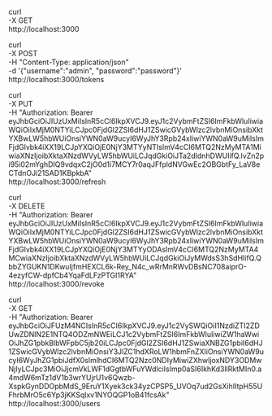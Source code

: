 curl \
  -X GET \
  http://localhost:3000

curl \
  -X POST \
  -H "Content-Type: application/json" \
  -d '{"username":"admin", "password":"password"}' \
  http://localhost:3000/tokens

curl \
  -X PUT \
  -H "Authorization: Bearer eyJhbGciOiJIUzUxMiIsInR5cCI6IkpXVCJ9.eyJ1c2VybmFtZSI6ImFkbWluIiwiaWQiOiIxMjM0NTYiLCJpc0FjdGl2ZSI6dHJ1ZSwicGVybWlzc2lvbnMiOnsibXktYXBwLW5hbWUiOnsiYWN0aW9ucyI6WyJhY3Rpb24xIiwiYWN0aW9uMiIsImFjdGlvbk4iXX19LCJpYXQiOjE0NjY3MTYyNTIsImV4cCI6MTQ2NzMyMTA1MiwiaXNzIjoibXktaXNzdWVyLW5hbWUiLCJqdGkiOiJTa2dIdnhDWUIifQ.lvZn2pi95i02mYghDIQ9vdqxC2jO0d1i7MCY7r0aqJFfpldNVGwEc2OBGbtFy_LaV8eCTdnOJi21SAD1KBpkbA" \
  http://localhost:3000/refresh

curl \
  -X DELETE \
  -H "Authorization: Bearer eyJhbGciOiJIUzUxMiIsInR5cCI6IkpXVCJ9.eyJ1c2VybmFtZSI6ImFkbWluIiwiaWQiOiIxMjM0NTYiLCJpc0FjdGl2ZSI6dHJ1ZSwicGVybWlzc2lvbnMiOnsibXktYXBwLW5hbWUiOnsiYWN0aW9ucyI6WyJhY3Rpb24xIiwiYWN0aW9uMiIsImFjdGlvbk4iXX19LCJpYXQiOjE0NjY3MTYyODAsImV4cCI6MTQ2NzMyMTA4MCwiaXNzIjoibXktaXNzdWVyLW5hbWUiLCJqdGkiOiJyMWdsS3hSdHIifQ.QbbZYGUKN1DKwuIjfmHEXCL6k-Rey_N4c_wRrMnRWvDBsNC708aiprO-4ezyfCW-dpfCb4YqaFdLFzPTGI1RYA" \
  http://localhost:3000/revoke

curl \
  -X GET \
  -H "Authorization: Bearer eyJhbGciOiJFUzM4NCIsInR5cCI6IkpXVCJ9.eyJ1c2VySWQiOiI1NzdiZTI2ZDUwZDNlN2E1NTQ4ODZmNWEiLCJ1c2VybmFtZSI6ImFkbWluIiwiZW1haWwiOiJhZG1pbkBlbWFpbC5jb20iLCJpc0FjdGl2ZSI6dHJ1ZSwiaXNBZG1pbiI6dHJ1ZSwicGVybWlzc2lvbnMiOnsiY3JlZC1hdXRoLW1hbmFnZXIiOnsiYWN0aW9ucyI6WyJhZG1pbiJdfX0sImlhdCI6MTQ2Nzc0NDIyMiwiZXhwIjoxNDY3ODMwNjIyLCJpc3MiOiJjcmVkLWF1dGgtbWFuYWdlciIsImp0aSI6IkhKd3llRktMIn0.a4mdW6mTz1dV1b3wrYUjrU1v6Qwzb-XspkGynDDOpbMdS_9EruY1Xyek3ck34yzCPSP5_UVOq7ud2GsXihIItpH55UFhrbMrO5c6Yp3jKKSqlxv1NYOQGP1oB41fcsAk" \
  http://localhost:3000/users
